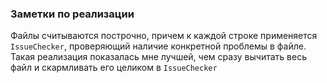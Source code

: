 ### Заметки по реализации

Файлы считываются построчно, причем к каждой строке
применяется `IssueChecker`, проверяющий наличие 
конкретной проблемы в файле. 
Такая реализация показалась мне лучшей, чем сразу
вычитать весь файл и скармливать его целиком в `IssueChecker`

